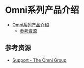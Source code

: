 # Omni系列产品介绍

<!--ts-->
* [Omni系列产品介绍](#omni系列产品介绍)
   * [参考资源](#参考资源)

<!-- Created by https://github.com/ekalinin/github-markdown-toc -->
<!-- Added by: runner, at: Wed Aug  3 13:19:44 UTC 2022 -->

<!--te-->

## 参考资源

- [Support - The Omni Group](https://support.omnigroup.com/manuals/)